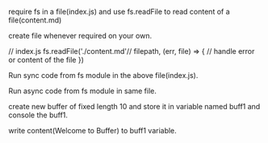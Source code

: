 require fs in a file(index.js) and use fs.readFile to read content of a file(content.md)

create file whenever required on your own.

// index.js
fs.readFile('./content.md'// filepath, (err, file) => {
  // handle error or content of the file
})

Run sync code from fs module in the above file(index.js).

Run async code from fs module in same file.

create new buffer of fixed length 10 and store it in variable named buff1 and console the buff1.

write content(Welcome to Buffer) to buff1 variable.